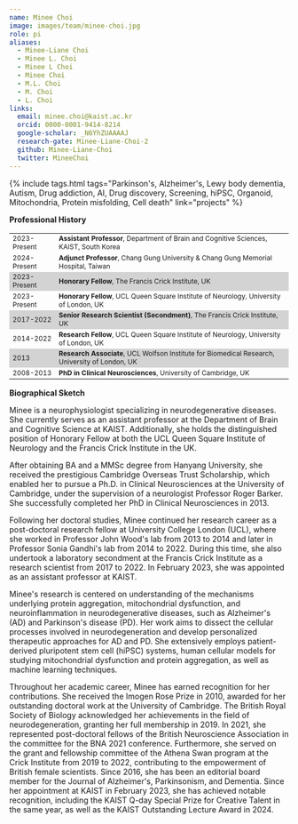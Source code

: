 ```yaml
---
name: Minee Choi
image: images/team/minee-choi.jpg
role: pi
aliases:
  - Minee-Liane Choi
  - Minee L. Choi
  - Minee L Choi
  - Minee Choi
  - M.L. Choi
  - M. Choi
  - L. Choi
links:  
  email: minee.choi@kaist.ac.kr
  orcid: 0000-0001-9414-8214
  google-scholar: _N6YhZUAAAAJ
  research-gate: Minee-Liane-Choi-2
  github: Minee-Liane-Choi
  twitter: MineeChoi
---
```


{%
  include tags.html
  tags="Parkinson's, Alzheimer's, Lewy body dementia, Autism, Drug addiction, AI, Drug discovery, Screening, hiPSC, Organoid, Mitochondria, Protein misfolding, Cell death"
  link="projects"
%}

<strong>Professional History</strong>

<table>
  <tr style="font-size: 12px;">
    <td>2023-Present</td>
    <td align="Left"><strong>Assistant Professor</strong>, Department of Brain and Cognitive Sciences, KAIST, South Korea</td>
  </tr>
  <tr style="font-size: 12px;">
    <td>2024-Present</td>
    <td align="Left"><strong>Adjunct Professor</strong>, Chang Gung University & Chang Gung Memorial Hospital, Taiwan</td>
  </tr>
  <tr style="font-size: 12px; background-color:LightGray;">
    <td>2023-Present</td>
    <td align="Left"><strong>Honorary Fellow</strong>, The Francis Crick Institute, UK</td>
  </tr>
  <tr style="font-size: 12px;">
    <td>2023-Present</td>
    <td align="Left"><strong>Honorary Fellow</strong>, UCL Queen Square Institute of Neurology, University of London, UK</td>
  </tr>
  <tr style="font-size: 12px; background-color:LightGray;">
    <td>2017-2022</td>
    <td align="Left"><strong>Senior Research Scientist (Secondment)</strong>, The Francis Crick Institute, UK</td>
  </tr>
  <tr style="font-size: 12px;">
    <td>2014-2022</td>
    <td align="Left"><strong>Research Fellow</strong>, UCL Queen Square Institute of Neurology, University of London, UK</td>
  </tr>
  <tr style="font-size: 12px; background-color:LightGray;">
    <td>2013</td>
    <td align="Left"><strong>Research Associate</strong>, UCL Wolfson Institute for Biomedical Research, University of London, UK</td>
  </tr>
  <tr style="font-size: 12px;">
    <td>2008-2013 </td>
    <td align="Left"><strong>PhD in Clinical Neurosciences</strong>, University of Cambridge, UK</td>
  </tr>
</table>

<strong>Biographical Sketch</strong>

Minee is a neurophysiologist specializing in neurodegenerative diseases. She currently serves as an assistant professor at the Department of Brain and Cognitive Science at KAIST. Additionally, she holds the distinguished position of Honorary Fellow at both the UCL Queen Square Institute of Neurology and the Francis Crick Institute in the UK. <br>

After obtaining BA and a MMSc degree from Hanyang University,  she received the prestigious Cambridge Overseas Trust Scholarship, which enabled her to pursue a Ph.D. in Clinical Neurosciences at the University of Cambridge, under the supervision of a neurologist  Professor Roger Barker. She successfully completed her PhD in Clinical Neurosciences in 2013. <br>

Following her doctoral studies, Minee continued her research career as a post-doctoral research fellow at University College London (UCL), where she worked in Professor John Wood's lab from 2013 to 2014 and later in Professor Sonia Gandhi's lab from 2014 to 2022. During this time, she also undertook a laboratory secondment at the Francis Crick Institute as a research scientist from 2017 to 2022. In February 2023, she was appointed as an assistant professor at KAIST. <br>

Minee's research is centered on understanding of the mechanisms underlying protein aggregation, mitochondrial dysfunction, and neuroinflammation in neurodegenerative diseases, such as Alzheimer's (AD) and Parkinson's disease (PD). Her work aims to dissect the cellular processes involved in neurodegeneration and develop personalized therapeutic approaches for AD and PD. She extensively employs patient-derived pluripotent stem cell (hiPSC) systems, human cellular models for studying mitochondrial dysfunction and protein aggregation, as well as machine learning techniques. <br>

Throughout her academic career, Minee has earned recognition for her contributions. She received the Imogen Rose Prize in 2010, awarded for her outstanding doctoral work at the University of Cambridge. The British Royal Society of Biology acknowledged her achievements in the field of neurodegeneration, granting her full membership in 2019. In 2021, she represented post-doctoral fellows of the British Neuroscience Association in the committee for the BNA 2021 conference. Furthermore, she served on the grant and fellowship committee of the Athena Swan program at the Crick Institute from 2019 to 2022, contributing to the empowerment of British female scientists. Since 2016, she has been an editorial board member for the Journal of Alzheimer's, Parkinsonism, and Dementia. Since her appointment at KAIST in February 2023, she has achieved notable recognition, including the KAIST Q-day Special Prize for Creative Talent in the same year, as well as the KAIST Outstanding Lecture Award in 2024.
